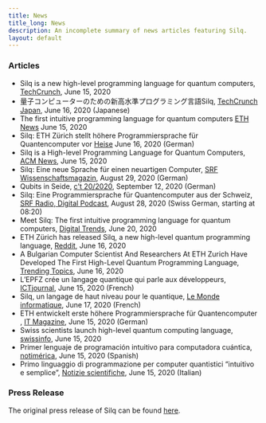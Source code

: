 ```yaml
---
title: News
title_long: News
description: An incomplete summary of news articles featuring Silq.
layout: default
---
```


### Articles

- Silq is a new high-level programming language for quantum computers,
  [TechCrunch](https://techcrunch.com/2020/06/15/silq-is-a-new-high-level-programming-language-for-quantum-computers/),
  June 15, 2020
- 量子コンピューターのための新高水準プログラミング言語Silq, [TechCrunch
  Japan](https://jp.techcrunch.com/2020/06/16/2020-06-15-silq-is-a-new-high-level-programming-language-for-quantum-computers/),
  June 16, 2020 (Japanese)
- The first intuitive programming language for quantum computers
  [ETH News](https://ethz.ch/en/news-and-events/eth-news/news/2020/06/the-first-intuitive-programming-language-for-quantum-computers.html)
  June 15, 2020
- Silq: ETH Zürich stellt höhere Programmiersprache für Quantencomputer vor
  [Heise](https://www.heise.de/news/Silq-ETH-Zuerich-stellt-hoehere-Programmiersprache-fuer-Quantencomputer-vor-4784683.html)
  June 16, 2020 (German)
- Silq is a High-level Programming Language for Quantum Computers, [ACM
  News](https://cacm.acm.org/news/245606-silq-is-a-high-level-programming-language-for-quantum-computers/fulltext),
  June 15, 2020
- Silq: Eine neue Sprache für einen neuartigen Computer, [SRF
  Wissenschaftsmagazin](https://www.srf.ch/news/panorama/quantencomputer-silq-eine-neue-sprache-fuer-einen-neuartigen-computer),
  August 29, 2020 (German)
- Qubits in Seide, [c't
  20/2020](https://www.heise.de/select/ct/2020/20/2017810451305479639),
 September 12, 2020 (German)
- Silq: Eine Programmiersprache für Quantencomputer aus der Schweiz, [SRF Radio,
  Digital
  Podcast](https://www.srf.ch/play/radio/popupaudioplayer?id=5693835a-2e2a-4715-a647-633fd5344cbf),
  August 28, 2020 (Swiss German, starting at 08:20)
- Meet Silq: The first intuitive programming language for quantum computers,
  [Digital
  Trends](https://www.digitaltrends.com/computing/silq-programming-language-quantum-computing/),
  June 20, 2020
- ETH Zürich has released Silq, a new high-level quantum programming language,
  [Reddit](https://www.reddit.com/r/QuantumComputing/comments/h9rk0t/eth_z%C3%BCrich_has_released_silq_a_new_highlevel/),
  June 16, 2020
- A Bulgarian Computer Scientist And Researchers At ETH Zurich Have Developed
  The First High-Level Quantum Programming Language, [Trending
  Topics](https://www.trendingtopics.eu/a-bulgarian-computer-scientist-and-researchers-at-eth-zurich-have-developed-the-first-high-level-quantum-programming-language/),
  June 16, 2020
- L’EPFZ crée un langage quantique qui parle aux développeurs, [ICTjournal](https://www.ictjournal.ch/news/2020-06-15/lepfz-cree-un-langage-quantique-qui-parle-aux-developpeurs),
  June 15, 2020 (French)
- Silq, un langage de haut niveau pour le quantique, [Le Monde
  informatique](https://www.lemondeinformatique.fr/actualites/lire-silq-un-langage-de-haut-niveau-pour-le-quantique-79472.html),
  June 17, 2020 (French)
- ETH entwickelt erste höhere Programmiersprache für Quantencomputer , [IT
  Magazine](https://www.itmagazine.ch/Artikel/72350/ETH_entwickelt_erste_hoehere_Programmiersprache_fuer_Quantencomputer.html),
  June 15, 2020 (German)
- Swiss scientists launch high-level quantum computing language,
  [swissinfo](https://www.swissinfo.ch/eng/swiss-scientists-launch-high-level-quantum-computing-language/45830486),
  June 15, 2020
- Primer lenguaje de programación intuitivo para computadora cuántica,
  [notimérica](https://www.notimerica.com/ciencia-tecnologia/noticia-primer-lenguaje-programacion-intuitivo-computadora-cuantica-20200615123750.html),
  June 15, 2020 (Spanish)
- Primo linguaggio di programmazione per computer quantistici “intuitivo e
  semplice”, [Notizie
  scientifiche](https://notiziescientifiche.it/primo-linguaggio-di-programmazione-per-computer-quantistici-intuitivo-e-semplice/),
  June 15, 2020 (Italian)

### Press Release

The original press release of Silq can be found [here](./downloads/Silq-Press_Release.pdf).
